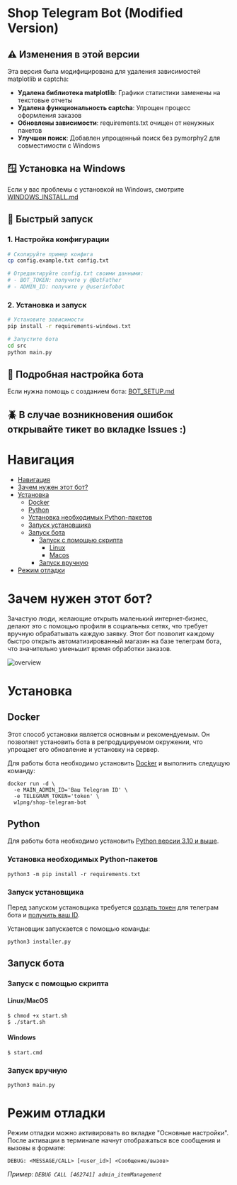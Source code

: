 # Shop Telegram Bot (Modified Version)

## ⚠️ Изменения в этой версии
Эта версия была модифицирована для удаления зависимостей matplotlib и captcha:
- **Удалена библиотека matplotlib**: Графики статистики заменены на текстовые отчеты
- **Удалена функциональность captcha**: Упрощен процесс оформления заказов
- **Обновлены зависимости**: requirements.txt очищен от ненужных пакетов
- **Улучшен поиск**: Добавлен упрощенный поиск без pymorphy2 для совместимости с Windows

## 🪟 Установка на Windows
Если у вас проблемы с установкой на Windows, смотрите [WINDOWS_INSTALL.md](WINDOWS_INSTALL.md)

## 🚀 Быстрый запуск

### 1. Настройка конфигурации
```bash
# Скопируйте пример конфига
cp config.example.txt config.txt

# Отредактируйте config.txt своими данными:
# - BOT_TOKEN: получите у @BotFather
# - ADMIN_ID: получите у @userinfobot
```

### 2. Установка и запуск
```bash
# Установите зависимости
pip install -r requirements-windows.txt

# Запустите бота
cd src
python main.py
```

## 🤖 Подробная настройка бота
Если нужна помощь с созданием бота: [BOT_SETUP.md](BOT_SETUP.md)

## 🪲 В случае возникновения ошибок открывайте тикет во вкладке Issues :)

# Навигация

- [Навигация](#навигация)
- [Зачем нужен этот бот?](#зачем-нужен-этот-бот)
- [Установка](#установка)
     - [Docker](#docker)
     - [Python](#python)
     - [Установка необходимых Python-пакетов](#установка-необходимых-python-пакетов)
     - [Запуск установщика](#запуск-установщика)
     - [Запуск бота](#запуск-бота)
          - [Запуск с помощью скрипта](#запуск-с-помощью-скрипта)
               - [Linux](#linux)
               - [Macos](#macos)
          - [Запуск вручную](#запуск-вручную)
- [Режим отладки](#режим-отладки)

# Зачем нужен этот бот?

Зачастую люди, желающие открыть маленький интернет-бизнес, делают это с помощью профиля в социальных сетях, что требует вручную обрабатывать каждую заявку. Этот бот позволит каждому быстро открыть автоматизированный магазин на базе телеграм бота, что значительно уменьшит время обработки заказов.

![overview](DOCS/bot_overview.gif)

# Установка

## Docker
Этот способ установки является основным и рекомендуемым. Он позволяет установить бота в репродуцируемом окружении, что упрощает его обновление и установку на сервер.

Для работы бота необходимо установить [Docker](https://docs.docker.com/get-docker/) и выполнить следущую команду:

```
docker run -d \
  -e MAIN_ADMIN_ID='Ваш Telegram ID' \
  -e TELEGRAM_TOKEN='token' \
  w1png/shop-telegram-bot
```

## Python

Для работы бота необходимо установить [Python версии 3.10 и выше](https://www.python.org/downloads/).

### Установка необходимых Python-пакетов

    python3 -m pip install -r requirements.txt

### Запуск установщика

Перед запуском установщика требуется [создать токен](https://youtu.be/fyISLEvzIec) для телеграм бота и [получить ваш ID](https://badcode.ru/kak-v-telegram-uznat-svoi-id/).

Установщик запускается с помощью команды: 

    python3 installer.py

## Запуск бота

### Запуск с помощью скрипта

#### Linux/MacOS

    $ chmod +x start.sh
    $ ./start.sh

#### Windows

    $ start.cmd

### Запуск вручную

    python3 main.py

# Режим отладки

Режим отладки можно активировать во вкладке "Основные настройки". 
После активации в терминале начнут отображаться все сообщения и вызовы в формате:

    DEBUG: <MESSAGE/CALL> [<user_id>] <Сообщение/вызов>

*Пример: `DEBUG CALL [462741] admin_itemManagement`*
